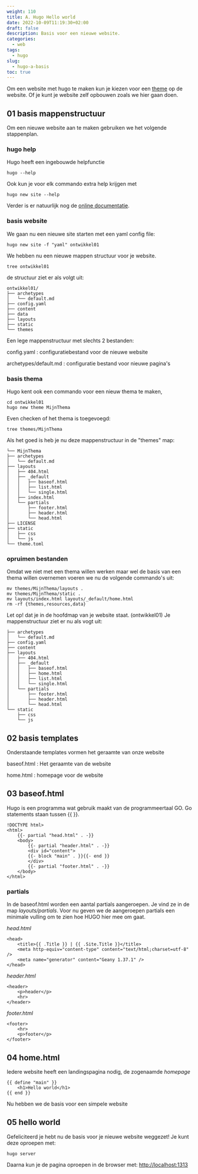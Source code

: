 ```yaml
---
weight: 110
title: A. Hugo Hello world
date: 2022-10-09T11:19:30+02:00
draft: false
description: Basis voor een nieuwe website.
categories:
  - web
tags:
  - hugo
slug:
  - hugo-a-basis
toc: true
---
```


Om een website met hugo te maken kun je kiezen voor een [theme](https://themes.gohugo.io/) op de website.
Of je kunt je website zelf opbouwen zoals we hier gaan doen.

<!--more-->

## 01 basis mappenstructuur

Om een nieuwe website aan te maken gebruiken we het volgende stappenplan.

### hugo help

Hugo heeft een ingebouwde helpfunctie

    hugo --help

Ook kun je voor elk commando extra help krijgen met

    hugo new site --help

Verder is er natuurlijk nog de [online documentatie](https://gohugo.io/documentation/).

### basis website

We gaan nu een nieuwe site starten met een yaml config file:

    hugo new site -f "yaml" ontwikkel01

We hebben nu een nieuwe mappen structuur voor je website.

    tree ontwikkel01

de structuur ziet er als volgt uit:

    ontwikkel01/
    ├── archetypes
    │   └── default.md
    ├── config.yaml
    ├── content
    ├── data
    ├── layouts
    ├── static
    └── themes

Een lege mappenstructuur met slechts 2 bestanden:

config.yaml
: configuratiebestand voor de nieuwe website

archetypes/default.md
: configuratie bestand voor nieuwe pagina's

### basis thema

Hugo kent ook een commando voor een nieuw thema te maken,

    cd ontwikkel01
    hugo new theme MijnThema

Even checken of het thema is toegevoegd:

    tree themes/MijnThema

Als het goed is heb je nu deze mappenstructuur in de "themes" map:

    └── MijnThema
    ├── archetypes
    │   └── default.md
    ├── layouts
    │   ├── 404.html
    │   ├── _default
    │   │   ├── baseof.html
    │   │   ├── list.html
    │   │   └── single.html
    │   ├── index.html
    │   └── partials
    │       ├── footer.html
    │       ├── header.html
    │       └── head.html
    ├── LICENSE
    ├── static
    │   ├── css
    │   └── js
    └── theme.toml

### opruimen bestanden

Omdat we niet met een thema willen werken maar wel de basis van een thema willen overnemen voeren we nu de volgende commando's uit:

    mv themes/MijnThema/layouts .
    mv themes/MijnThema/static .
    mv layouts/index.html layouts/_default/home.html
    rm -rf {themes,resources,data}

Let op! dat je in de hoofdmap van je website staat. (ontwikkel01)
Je mappenstructuur ziet er nu als vogt uit:

    ├── archetypes
    │   └── default.md
    ├── config.yaml
    ├── content
    ├── layouts
    │   ├── 404.html
    │   ├── _default
    │   │   ├── baseof.html
    │   │   ├── home.html
    │   │   ├── list.html
    │   │   └── single.html
    │   └── partials
    │       ├── footer.html
    │       ├── header.html
    │       └── head.html
    └── static
        ├── css
        └── js

## 02 basis templates

Onderstaande templates vormen het geraamte van onze website

baseof.html
: Het geraamte van de website

home.html
: homepage voor de website

## 03 baseof.html

Hugo is een programma wat gebruik maakt van de programmeertaal GO.
Go statements staan tussen {{ }}.

    !DOCTYPE html>
    <html>
        {{- partial "head.html" . -}}
        <body>
            {{- partial "header.html" . -}}
            <div id="content">
            {{- block "main" . }}{{- end }}
            </div>
            {{- partial "footer.html" . -}}
        </body>
    </html>

### partials

In de baseof.html worden een aantal partials aangeroepen.
Je vind ze in de map *layouts/partials*.
Voor nu geven we de aangeroepen partials een minimale vulling om te zien hoe HUGO hier mee om gaat.

*head.html*

    <head>
        <title>{{ .Title }} | {{ .Site.Title }}</title>
        <meta http-equiv="content-type" content="text/html;charset=utf-8" />
        <meta name="generator" content="Geany 1.37.1" />
    </head>

*header.html*

    <header>
        <p>header</p>
        <hr>
    </header>

*footer.html*

    <footer>
        <hr>
        <p>footer</p>
    </footer>

## 04 home.html

Iedere website heeft een landingspagina nodig, de zogenaamde *homepage*

    {{ define "main" }}
        <h1>Hello world</h1>
    {{ end }}

Nu hebben we de basis voor een simpele website

## 05 hello world

Gefeliciteerd je hebt nu de basis voor je nieuwe website weggezet!
Je kunt deze oproepen met:

    hugo server

Daarna kun je de pagina oproepen in de browser met: [http://localhost:1313](http://localhost:1313)
